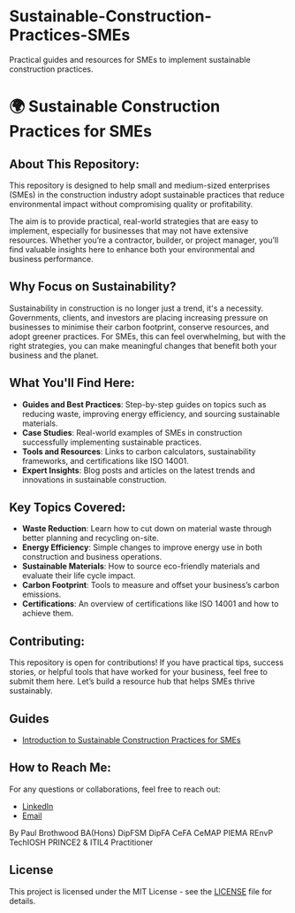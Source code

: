 # Sustainable-Construction-Practices-SMEs
Practical guides and resources for SMEs to implement sustainable construction practices.
# 🌍 Sustainable Construction Practices for SMEs

## About This Repository:
This repository is designed to help small and medium-sized enterprises (SMEs) in the construction industry adopt sustainable practices that reduce environmental impact without compromising quality or profitability.

The aim is to provide practical, real-world strategies that are easy to implement, especially for businesses that may not have extensive resources. Whether you’re a contractor, builder, or project manager, you’ll find valuable insights here to enhance both your environmental and business performance.

## Why Focus on Sustainability?

Sustainability in construction is no longer just a trend, it's a necessity. Governments, clients, and investors are placing increasing pressure on businesses to minimise their carbon footprint, conserve resources, and adopt greener practices. For SMEs, this can feel overwhelming, but with the right strategies, you can make meaningful changes that benefit both your business and the planet.

## What You'll Find Here:
- **Guides and Best Practices**: Step-by-step guides on topics such as reducing waste, improving energy efficiency, and sourcing sustainable materials.
- **Case Studies**: Real-world examples of SMEs in construction successfully implementing sustainable practices.
- **Tools and Resources**: Links to carbon calculators, sustainability frameworks, and certifications like ISO 14001.
- **Expert Insights**: Blog posts and articles on the latest trends and innovations in sustainable construction.
  
## Key Topics Covered:
- **Waste Reduction**: Learn how to cut down on material waste through better planning and recycling on-site.
- **Energy Efficiency**: Simple changes to improve energy use in both construction and business operations.
- **Sustainable Materials**: How to source eco-friendly materials and evaluate their life cycle impact.
- **Carbon Footprint**: Tools to measure and offset your business’s carbon emissions.
- **Certifications**: An overview of certifications like ISO 14001 and how to achieve them.

## Contributing:
This repository is open for contributions! If you have practical tips, success stories, or helpful tools that have worked for your business, feel free to submit them here. Let’s build a resource hub that helps SMEs thrive sustainably.

## Guides

- [Introduction to Sustainable Construction Practices for SMEs](https://github.com/PaulBrothwood/Sustainable-Construction-Practices-SMEs/blob/main/Guides/Introduction-to-Sustainable-Construction.md)

## How to Reach Me:
For any questions or collaborations, feel free to reach out:
- [LinkedIn](https://www.linkedin.com/in/paulbrothwood)
- [Email](mailto:paul.brothwood@tnewmanltd.co.uk)

By Paul Brothwood BA(Hons) DipFSM DipFA CeFA CeMAP PIEMA REnvP TechIOSH PRINCE2 & ITIL4 Practitioner

## License
This project is licensed under the MIT License - see the [LICENSE](./LICENSE) file for details.
